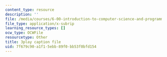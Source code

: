 ```yaml
---
content_type: resource
description: ''
file: /media/courses/6-00-introduction-to-computer-science-and-programming-fall-2008/7f679c90a1f15ebb89f0bb53f0bfd154_DkPsD58nUIE.vtt
file_type: application/x-subrip
learning_resource_types: []
ocw_type: OCWFile
resourcetype: Other
title: 3play caption file
uid: 7f679c90-a1f1-5ebb-89f0-bb53f0bfd154
---
```

